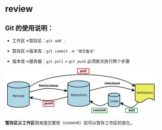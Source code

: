 # review
## Git 的使用说明：

- 工作区->暂存区：`git add .`

- 暂存区->版本库：`git commit -m "提交备注"` 

- 版本库->服务器：`git pull` + `git push` 必须依次执行两个步骤

![Git 流程图](./Git.png)

**暂存区**是**工作区**用来提交更改（commit）前可以暂存工作区的变化。